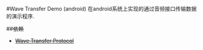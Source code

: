 #Wave Transfer Demo (android)
在android系统上实现的通过音频接口传输数据的演示程序.

##~~依赖~~
- ~~[Wave Transfer Protocol](https://github.com/abysshal/WaveTransProto "a related project")~~